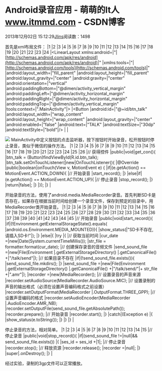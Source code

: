 
# Android录音应用 - 萌萌的It人 www.itmmd.com - CSDN博客


2013年12月02日 15:12:29[Jlins](https://me.csdn.net/dyllove98)阅读数：1498


首先是xml布局文件：
|1
|2
|3
|4
|5
|6
|7
|8
|9
|10
|11
|12
|13
|14
|15
|16
|17
|18
|19
|20
|21
|22
|23
|24
|<LinearLayout
 xmlns:android=|"|[http://schemas.android.com/apk/res/android](http://schemas.android.com/apk/res/android)|"
|xmlns:tools=|"|[http://schemas.android.com/tools](http://schemas.android.com/tools)|"
|android:layout_width=|"fill_parent"
|android:layout_height=|"fill_parent"
|android:layout_gravity=|"center"
|android:gravity=|"center"
|android:orientation=|"vertical"
|android:paddingBottom=|"@dimen/activity_vertical_margin"
|android:paddingLeft=|"@dimen/activity_horizontal_margin"
|android:paddingRight=|"@dimen/activity_horizontal_margin"
|android:paddingTop=|"@dimen/activity_vertical_margin"
|tools:context=|".MainActivity"|>
|<Button
|android:id=|"@+id/btn_talk"
|android:layout_width=|"wrap_content"
|android:layout_height=|"wrap_content"
|android:layout_gravity=|"center"
|android:enabled=|"false"
|android:text=|"TALK"
|android:textSize=|"30dp"
|android:textStyle=|"bold"|/>
|</LinearLayout>
|

![](http://images.cnitblog.com/blog/573274/201311/30175628-bf81da40f97449278a68ce195e29199e.x-png)
MainActivity中定义按钮的点击监听器，按下按钮时开始录音，松开按钮时停止录音，类似于微信的操作方法。
|1
|2
|3
|4
|5
|6
|7
|8
|9
|10
|11
|12
|13
|14
|15
|16
|17
|18
|19
|20
|21
|22
|23
|24
|25
|26
|//
 获得控件
|public|void|get_con(){
|btn_talk
 = (Button)findViewById(R.id.btn_talk);
|btn_talk.setOnTouchListener(|new|OnTouchListener(){
|@Override
|public|boolean|onTouch(View
 v, MotionEvent e) {
|if|(e.getAction()
 == MotionEvent.ACTION_DOWN){
|//
 开始录音
|start_record();
|}
|else|if|(e.getAction()
 == MotionEvent.ACTION_UP){
|//
 停止录音
|stop_record();
|}
|return|false|;
|}
|});
|}
|

开始录音的方法，使用了android.media.MediaRecorder录音。首先判断SD卡是否存在，如果存在根据当前时间给创建一个录音文件，保存到预定的目录中，用MediaRecorder类开始录音。
|1
|2
|3
|4
|5
|6
|7
|8
|9
|10
|11
|12
|13
|14
|15
|16
|17
|18
|19
|20
|21
|22
|23
|24
|25
|26
|27
|28
|29
|30
|31
|32
|33
|34
|35
|36
|37
|38
|39
|40
|41
|42
|43
|44
|45
|//
 开始录音
|public|void|start_record(){
|if|(!Environment.getExternalStorageState().equals(
|android.os.Environment.MEDIA_MOUNTED)){
|show_status(|"SD卡不存在,请插入SD卡!"|);
|}
|else|{
|try
|{
|//
 获取当前时间
|cur_date
 =|new|Date(System.currentTimeMillis());
|str_file
 = formatter.format(cur_date);
|//
 创建保存录音的音频文件
|send_sound_file
 =|new|File(Environment
|.getExternalStorageDirectory()
|.getCanonicalFile()
 +|"/talk/send"|);
|//
 如果目录不存在
|if|(!send_sound_file.exists()){
|send_sound_file.mkdirs();
|}
|send_sound_file
 =|new|File(Environment
|.getExternalStorageDirectory()
|.getCanonicalFile()
 +|"/talk/send/"|+
 str_file +|".amr"|);
|recorder
 =|new|MediaRecorder();
|//
 设置录音的声音来源
|recorder.setAudioSource(MediaRecorder.AudioSource.MIC);
|//
 设置录制的声音的输出格式（必须在设置声音编码格式之前设置）
|recorder.setOutputFormat(MediaRecorder
|.OutputFormat.THREE_GPP);
|//
 设置声音编码的格式
|recorder.setAudioEncoder(MediaRecorder
|.AudioEncoder.AMR_NB);
|recorder.setOutputFile(send_sound_file.getAbsolutePath());
|recorder.prepare();
|//
 开始录音
|recorder.start();
|}
|catch|(Exception
 e)
|{
|show_status(e.toString());
|}
|}
|}
|

停止录音的方法，相对简单。
|1
|2
|3
|4
|5
|6
|7
|8
|9
|10
|11
|12
|13
|14
|15
|//
 停止录音
|public|void|stop_record(){
|if|(send_sound_file
 !=|null|&&
 send_sound_file.exists())
|{
|ses_id
 = ses_id +|1|;
|//
 停止录音
|recorder.stop();
|//
 释放资源
|recorder.release();
|recorder
 =|null|;
|}
|super|.onDestroy();
|}
|

经过实验，录制的3gp文件可以正常播放。

